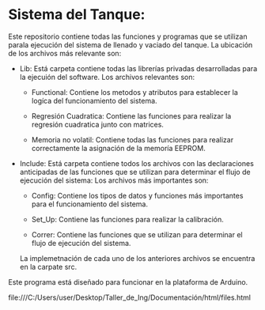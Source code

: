 # Sistema del Tanque:
Este repositorio contiene todas las funciones y programas que se utilizan parala ejecución del sistema de llenado y vaciado del tanque. La ubicación de los archivos más relevante son:

- Lib:
    Está carpeta contiene todas las librerías privadas desarrolladas para la ejecuión del software. Los archivos relevantes son:

    - Functional: Contiene los metodos y atributos para establecer la logíca del funcionamiento del sistema.

    - Regresión Cuadratica: Contiene las funciones para realizar la regresión cuadratica junto con matrices.

    - Memoria no volatil: Contiene todas las funciones para realizar correctamente la asignación de la memoría EEPROM.

- Include:
    Está carpeta contiene todos los archivos con las declaraciones anticipadas de las funciones que se utilizan para determinar el flujo de ejecución del sistema: Los archivos más importantes son:

    - Config: Contiene los tipos de datos y funciones más importantes para el funcionamiento del sistema.

    - Set_Up: Contiene las funciones para realizar la calibración.

    - Correr: Contiene las funciones que se utilizan para determinar el flujo de ejecución del sistema.

    La implemetnación de cada uno de los anteriores archivos se encuentra en la carpate src.


Este programa está diseñado para funcionar en la plataforma de Arduino.

file:///C:/Users/user/Desktop/Taller_de_Ing/Documentación/html/files.html
